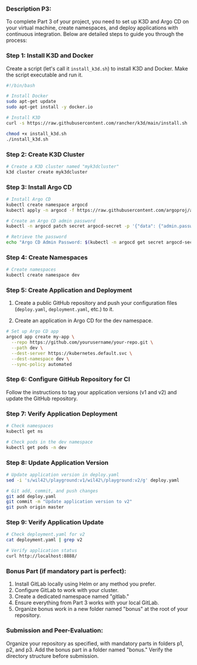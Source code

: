 ### Description P3:
To complete Part 3 of your project, you need to set up K3D and Argo CD on your virtual machine, create namespaces, and deploy applications with continuous integration. Below are detailed steps to guide you through the process:

### Step 1: Install K3D and Docker

Create a script (let's call it `install_k3d.sh`) to install K3D and Docker. Make the script executable and run it.

```bash
#!/bin/bash

# Install Docker
sudo apt-get update
sudo apt-get install -y docker.io

# Install K3D
curl -s https://raw.githubusercontent.com/rancher/k3d/main/install.sh | bash
```

```bash
chmod +x install_k3d.sh
./install_k3d.sh
```

### Step 2: Create K3D Cluster

```bash
# Create a K3D cluster named "myk3dcluster"
k3d cluster create myk3dcluster
```

### Step 3: Install Argo CD

```bash
# Install Argo CD
kubectl create namespace argocd
kubectl apply -n argocd -f https://raw.githubusercontent.com/argoproj/argo-cd/stable/manifests/install.yaml

# Create an Argo CD admin password
kubectl -n argocd patch secret argocd-secret -p '{"data": {"admin.password": null, "admin.passwordMtime": null}}'

# Retrieve the password
echo "Argo CD Admin Password: $(kubectl -n argocd get secret argocd-secret -o jsonpath='{.data.admin\.password}' | base64 --decode)"
```

### Step 4: Create Namespaces

```bash
# Create namespaces
kubectl create namespace dev
```

### Step 5: Create Application and Deployment

1. Create a public GitHub repository and push your configuration files (`deploy.yaml`, `deployment.yaml`, etc.) to it.

2. Create an application in Argo CD for the dev namespace.

```bash
# Set up Argo CD app
argocd app create my-app \
  --repo https://github.com/yourusername/your-repo.git \
  --path dev \
  --dest-server https://kubernetes.default.svc \
  --dest-namespace dev \
  --sync-policy automated
```

### Step 6: Configure GitHub Repository for CI

Follow the instructions to tag your application versions (v1 and v2) and update the GitHub repository.

### Step 7: Verify Application Deployment

```bash
# Check namespaces
kubectl get ns

# Check pods in the dev namespace
kubectl get pods -n dev
```

### Step 8: Update Application Version

```bash
# Update application version in deploy.yaml
sed -i 's/wil42\/playground:v1/wil42\/playground:v2/g' deploy.yaml

# Git add, commit, and push changes
git add deploy.yaml
git commit -m "Update application version to v2"
git push origin master
```

### Step 9: Verify Application Update

```bash
# Check deployment.yaml for v2
cat deployment.yaml | grep v2

# Verify application status
curl http://localhost:8888/
```

### Bonus Part (if mandatory part is perfect):

1. Install GitLab locally using Helm or any method you prefer.
2. Configure GitLab to work with your cluster.
3. Create a dedicated namespace named "gitlab."
4. Ensure everything from Part 3 works with your local GitLab.
5. Organize bonus work in a new folder named "bonus" at the root of your repository.

### Submission and Peer-Evaluation:

Organize your repository as specified, with mandatory parts in folders p1, p2, and p3. Add the bonus part in a folder named "bonus." Verify the directory structure before submission.

